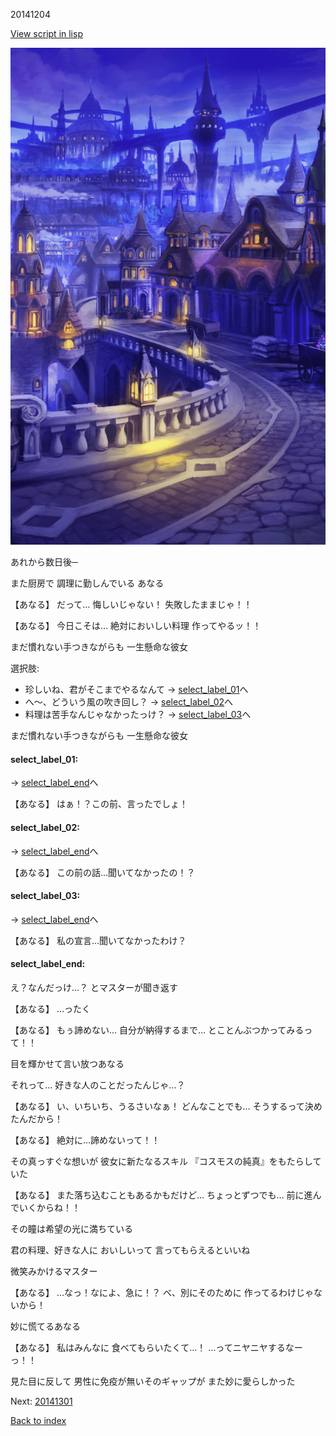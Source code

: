 20141204

[View script in lisp](../scripts/20141204.txt)

![town_night.png](../images/backgrounds/town_night.png)

あれから数日後─

また厨房で
調理に勤しんでいる
あなる

【あなる】
だって…
悔しいじゃない！
失敗したままじゃ！！

【あなる】
今日こそは…
絶対においしい料理
作ってやるッ！！

まだ慣れない手つきながらも
一生懸命な彼女

選択肢:
- 珍しいね、君がそこまでやるなんて → [select_label_01](#select_label_01)へ
- へ～、どういう風の吹き回し？ → [select_label_02](#select_label_02)へ
- 料理は苦手なんじゃなかったっけ？ → [select_label_03](#select_label_03)へ

まだ慣れない手つきながらも
一生懸命な彼女

#### select_label_01:
 → [select_label_end](#select_label_end)へ

【あなる】
はぁ！？この前、言ったでしょ！

#### select_label_02:
 → [select_label_end](#select_label_end)へ

【あなる】
この前の話…聞いてなかったの！？

#### select_label_03:
 → [select_label_end](#select_label_end)へ

【あなる】
私の宣言…聞いてなかったわけ？

#### select_label_end:

え？なんだっけ…？
とマスターが聞き返す

【あなる】
…ったく

【あなる】
もぅ諦めない…
自分が納得するまで…
とことんぶつかってみるって！！

目を輝かせて言い放つあなる

それって…
好きな人のことだったんじゃ…？

【あなる】
い、いちいち、うるさいなぁ！
どんなことでも…
そうするって決めたんだから！

【あなる】
絶対に…諦めないって！！

その真っすぐな想いが
彼女に新たなるスキル
『コスモスの純真』をもたらしていた

【あなる】
また落ち込むこともあるかもだけど…
ちょっとずつでも…
前に進んでいくからね！！

その瞳は希望の光に満ちている

君の料理、好きな人に
おいしいって
言ってもらえるといいね

微笑みかけるマスター

【あなる】
…なっ！なによ、急に！？
べ、別にそのために
作ってるわけじゃないから！

妙に慌てるあなる

【あなる】
私はみんなに
食べてもらいたくて…！
…ってニヤニヤするなーっ！！

見た目に反して
男性に免疫が無いそのギャップが
また妙に愛らしかった


Next: [20141301](20141301.md)

[Back to index](index.md)
